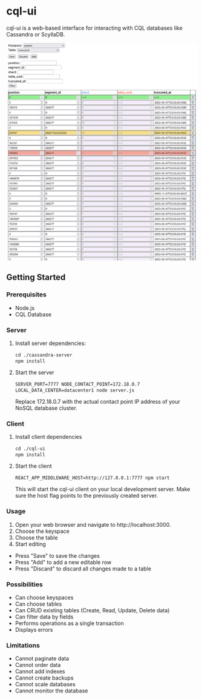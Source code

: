 # cql-ui

cql-ui is a web-based interface for interacting with CQL databases like Cassandra or ScyllaDB.

![CQL-UI Screenshot](./cql-ui/public/cql-editor.png)

## Getting Started

### Prerequisites

- Node.js
- CQL Database

### Server

1. Install server dependencies:

   ```
   cd ./cassandra-server
   npm install
   ```

2. Start the server

    ```
    SERVER_PORT=7777 NODE_CONTACT_POINT=172.18.0.7 LOCAL_DATA_CENTER=datacenter1 node server.js
    ```

    Replace 172.18.0.7 with the actual contact point IP address of your NoSQL database cluster.

### Client

1. Install client dependencies

    ```
    cd ./cql-ui
    npm install
    ```

2. Start the client

    ```
    REACT_APP_MIDDLEWARE_HOST=http://127.0.0.1:7777 npm start
    ```

    This will start the cql-ui client on your local development server. Make sure the host flag points to the previously created server.

### Usage

1. Open your web browser and navigate to http://localhost:3000.
2. Choose the keyspace
3. Choose the table
4. Start editing

* Press "Save" to save the changes
* Press "Add" to add a new editable row
* Press "Discard" to discard all changes made to a table

### Possibilities

* Can choose keyspaces
* Can choose tables
* Can CRUD existing tables (Create, Read, Update, Delete data)
* Can filter data by fields
* Performs operations as a single transaction
* Displays errors

### Limitations
* Cannot paginate data
* Cannot order data
* Cannot add indexes
* Cannot create backups
* Cannot scale databases
* Cannot monitor the database
